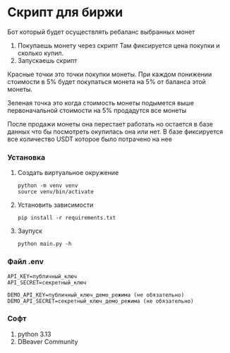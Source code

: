 # Скрипт для биржи
Бот который будет осуществлять ребаланс выбранных монет 

1. Покупаешь монету через скрипт
Там фиксируется цена покупки и сколько купил.
2. Запускаешь скрипт

Красные точки это точки покупки монеты. При каждом понижении стоимости в 5% будет покупаться монета на 5% от баланса этой монеты.

Зеленая точка это когда стоимость монеты подымется выше первоначальной стоимости на 5% продадутся все монеты

После продажи монеты она перестает работать но остается в базе данных что бы посмотреть окупилась она или нет. В базе фиксируется все количество USDT которое было потрачено на нее

### Установка
1. Создать виртуальное окружение
    ```
    python -m venv venv
    source venv/bin/activate
    ```
2. Установить зависимости
    ```
    pip install -r requirements.txt
    ```
3. Заупуск
    ```
    python main.py -h
    ```
### Файл .env
```
API_KEY=публичный_ключ
API_SECRET=секретный_ключ

DEMO_API_KEY=публичный_ключ_демо_режима (не обязательно)
DEMO_API_SECRET=секретный_ключ_демо_режима (не обязательно)
```

### Софт
1. python 3.13
2. DBeaver Community
